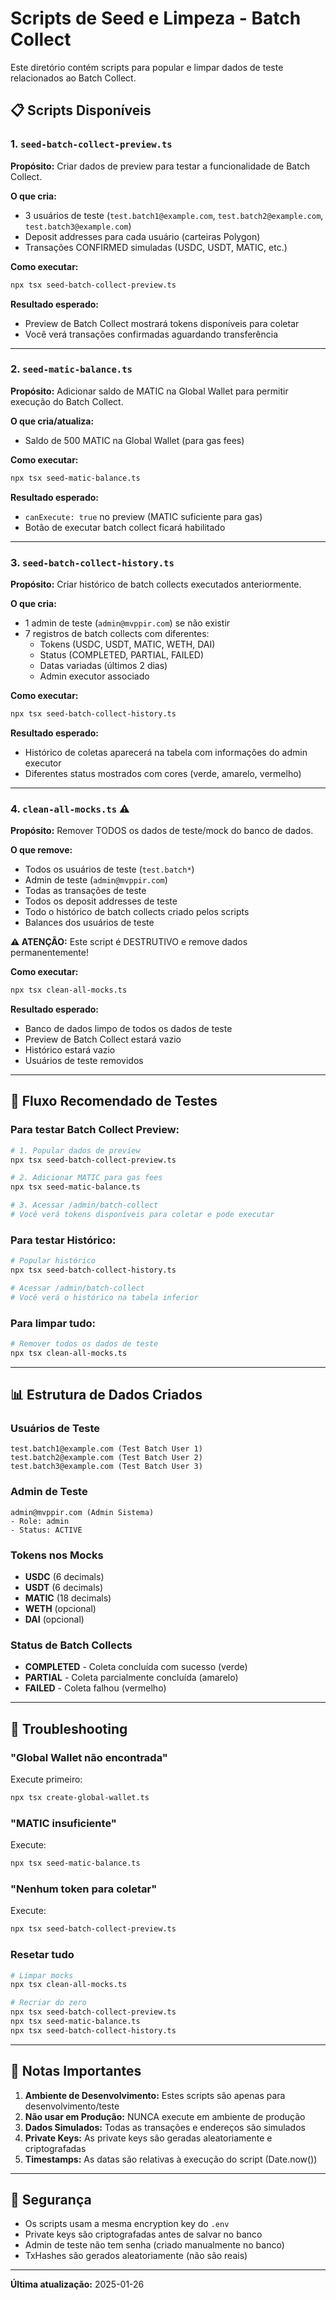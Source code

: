 # Scripts de Seed e Limpeza - Batch Collect

Este diretório contém scripts para popular e limpar dados de teste relacionados ao Batch Collect.

## 📋 Scripts Disponíveis

### 1. `seed-batch-collect-preview.ts`

**Propósito:** Criar dados de preview para testar a funcionalidade de Batch Collect.

**O que cria:**
- 3 usuários de teste (`test.batch1@example.com`, `test.batch2@example.com`, `test.batch3@example.com`)
- Deposit addresses para cada usuário (carteiras Polygon)
- Transações CONFIRMED simuladas (USDC, USDT, MATIC, etc.)

**Como executar:**
```bash
npx tsx seed-batch-collect-preview.ts
```

**Resultado esperado:**
- Preview de Batch Collect mostrará tokens disponíveis para coletar
- Você verá transações confirmadas aguardando transferência

---

### 2. `seed-matic-balance.ts`

**Propósito:** Adicionar saldo de MATIC na Global Wallet para permitir execução do Batch Collect.

**O que cria/atualiza:**
- Saldo de 500 MATIC na Global Wallet (para gas fees)

**Como executar:**
```bash
npx tsx seed-matic-balance.ts
```

**Resultado esperado:**
- `canExecute: true` no preview (MATIC suficiente para gas)
- Botão de executar batch collect ficará habilitado

---

### 3. `seed-batch-collect-history.ts`

**Propósito:** Criar histórico de batch collects executados anteriormente.

**O que cria:**
- 1 admin de teste (`admin@mvppir.com`) se não existir
- 7 registros de batch collects com diferentes:
  - Tokens (USDC, USDT, MATIC, WETH, DAI)
  - Status (COMPLETED, PARTIAL, FAILED)
  - Datas variadas (últimos 2 dias)
  - Admin executor associado

**Como executar:**
```bash
npx tsx seed-batch-collect-history.ts
```

**Resultado esperado:**
- Histórico de coletas aparecerá na tabela com informações do admin executor
- Diferentes status mostrados com cores (verde, amarelo, vermelho)

---

### 4. `clean-all-mocks.ts` ⚠️

**Propósito:** Remover TODOS os dados de teste/mock do banco de dados.

**O que remove:**
- Todos os usuários de teste (`test.batch*`)
- Admin de teste (`admin@mvppir.com`)
- Todas as transações de teste
- Todos os deposit addresses de teste
- Todo o histórico de batch collects criado pelos scripts
- Balances dos usuários de teste

**⚠️ ATENÇÃO:** Este script é DESTRUTIVO e remove dados permanentemente!

**Como executar:**
```bash
npx tsx clean-all-mocks.ts
```

**Resultado esperado:**
- Banco de dados limpo de todos os dados de teste
- Preview de Batch Collect estará vazio
- Histórico estará vazio
- Usuários de teste removidos

---

## 🎯 Fluxo Recomendado de Testes

### Para testar Batch Collect Preview:
```bash
# 1. Popular dados de preview
npx tsx seed-batch-collect-preview.ts

# 2. Adicionar MATIC para gas fees
npx tsx seed-matic-balance.ts

# 3. Acessar /admin/batch-collect
# Você verá tokens disponíveis para coletar e pode executar
```

### Para testar Histórico:
```bash
# Popular histórico
npx tsx seed-batch-collect-history.ts

# Acessar /admin/batch-collect
# Você verá o histórico na tabela inferior
```

### Para limpar tudo:
```bash
# Remover todos os dados de teste
npx tsx clean-all-mocks.ts
```

---

## 📊 Estrutura de Dados Criados

### Usuários de Teste
```
test.batch1@example.com (Test Batch User 1)
test.batch2@example.com (Test Batch User 2)
test.batch3@example.com (Test Batch User 3)
```

### Admin de Teste
```
admin@mvppir.com (Admin Sistema)
- Role: admin
- Status: ACTIVE
```

### Tokens nos Mocks
- **USDC** (6 decimals)
- **USDT** (6 decimals)
- **MATIC** (18 decimals)
- **WETH** (opcional)
- **DAI** (opcional)

### Status de Batch Collects
- **COMPLETED** - Coleta concluída com sucesso (verde)
- **PARTIAL** - Coleta parcialmente concluída (amarelo)
- **FAILED** - Coleta falhou (vermelho)

---

## 🔧 Troubleshooting

### "Global Wallet não encontrada"
Execute primeiro:
```bash
npx tsx create-global-wallet.ts
```

### "MATIC insuficiente"
Execute:
```bash
npx tsx seed-matic-balance.ts
```

### "Nenhum token para coletar"
Execute:
```bash
npx tsx seed-batch-collect-preview.ts
```

### Resetar tudo
```bash
# Limpar mocks
npx tsx clean-all-mocks.ts

# Recriar do zero
npx tsx seed-batch-collect-preview.ts
npx tsx seed-matic-balance.ts
npx tsx seed-batch-collect-history.ts
```

---

## 📝 Notas Importantes

1. **Ambiente de Desenvolvimento:** Estes scripts são apenas para desenvolvimento/teste
2. **Não usar em Produção:** NUNCA execute em ambiente de produção
3. **Dados Simulados:** Todas as transações e endereços são simulados
4. **Private Keys:** As private keys são geradas aleatoriamente e criptografadas
5. **Timestamps:** As datas são relativas à execução do script (Date.now())

---

## 🔐 Segurança

- Os scripts usam a mesma encryption key do `.env`
- Private keys são criptografadas antes de salvar no banco
- Admin de teste não tem senha (criado manualmente no banco)
- TxHashes são gerados aleatoriamente (não são reais)

---

**Última atualização:** 2025-01-26
